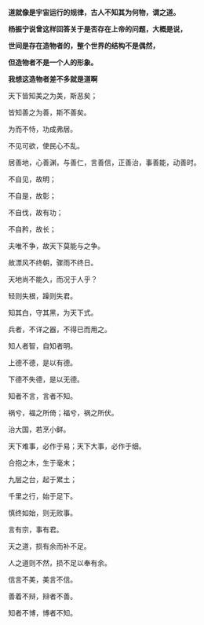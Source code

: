 **道就像是宇宙运行的规律，古人不知其为何物，谓之道。**

**杨振宁说曾这样回答关于是否存在上帝的问题，大概是说，**

**世间是存在造物者的，整个世界的结构不是偶然，**

**但造物者不是一个人的形象。**

**我想这造物者差不多就是道啊**



天下皆知美之为美，斯恶矣；

皆知善之为善，斯不善矣。

为而不恃，功成弗居。

不见可欲，使民心不乱。

居善地，心善渊，与善仁，言善信，正善治，事善能，动善时。

不自见，故明；

不自是，故彰；

不自伐，故有功；

不自矜，故长；

夫唯不争，故天下莫能与之争。

故漂风不终朝，骤雨不终日。

天地尚不能久，而况于人乎？

轻则失根，躁则失君。

知其白，守其黑，为天下式。

兵者，不详之器，不得已而用之。

知人者智，自知者明。

上德不德，是以有德。

下德不失德，是以无德。

知者不言，言者不知。

祸兮，福之所倚；福兮，祸之所伏。

治大国，若烹小鲜。

天下难事，必作于易；天下大事，必作于细。

合抱之木，生于毫末；

九层之台，起于累土；

千里之行，始于足下。

慎终如始，则无败事。

言有宗，事有君。

天之道，损有余而补不足。

人之道则不然，损不足以奉有余。

信言不美，美言不信。

善着不辩，辩者不善。

知者不博，博者不知。